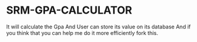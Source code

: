 # SRM-GPA-CALCULATOR
It will calculate the Gpa 
And User can store its value on its database
And if you think that you can help me do it more efficiently fork this.
